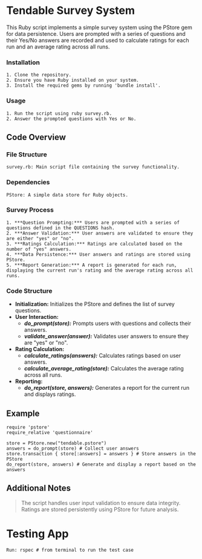 # Tendable Survey System
This Ruby script implements a simple survey system using the PStore gem for data persistence. Users are prompted with a series of questions and their Yes/No answers are recorded and used to calculate ratings for each run and an average rating across all runs.
### Installation
    1. Clone the repository.
    2. Ensure you have Ruby installed on your system.
    3. Install the required gems by running 'bundle install'.

### Usage
    1. Run the script using ruby survey.rb.
    2. Answer the prompted questions with Yes or No.

## Code Overview
### File Structure
    survey.rb: Main script file containing the survey functionality.

### Dependencies
    PStore: A simple data store for Ruby objects.

### Survey Process
    1. ***Question Prompting:*** Users are prompted with a series of questions defined in the QUESTIONS hash.
    2. ***Answer Validation:*** User answers are validated to ensure they are either "yes" or "no".
    3. ***Ratings Calculation:*** Ratings are calculated based on the number of "yes" answers.
    4. ***Data Persistence:*** User answers and ratings are stored using PStore.
    5. ***Report Generation:*** A report is generated for each run, displaying the current run's rating and the average rating across all runs.

### Code Structure

* **Initialization:** Initializes the PStore and defines the list of survey questions.
* **User Interaction:**
    * ***do_prompt(store):*** Prompts users with questions and collects their answers.
    * ***validate_answer(answer):*** Validates user answers to ensure they are "yes" or "no".
* **Rating Calculation:**
    * ***calculate_ratings(answers):*** Calculates ratings based on user answers.
    * ***calculate_average_rating(store):*** Calculates the average rating across all runs.
* **Reporting:**
    * ***do_report(store, answers):*** Generates a report for the current run and displays ratings.

## Example
    require 'pstore'
    require_relative 'questionnaire'

    store = PStore.new("tendable.pstore")
    answers = do_prompt(store) # Collect user answers
    store.transaction { store[:answers] = answers } # Store answers in the PStore
    do_report(store, answers) # Generate and display a report based on the answers
    
## Additional Notes
> The script handles user input validation to ensure data integrity.
> Ratings are stored persistently using PStore for future analysis.

# Testing App
    Run: rspec # from terminal to run the test case